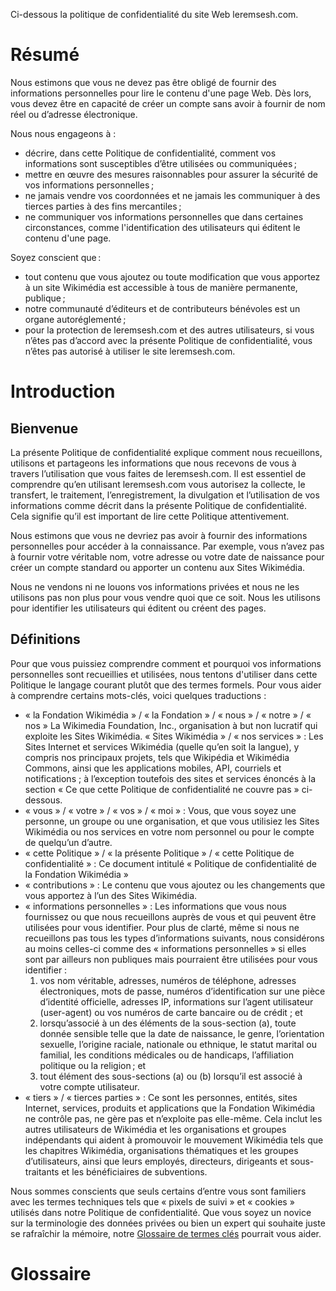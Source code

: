<!-- TITLE: Politique de confidentialité -->
<!-- SUBTITLE: Présentation de la Politique De Confidentialite du site Web Leremsesh.com -->

Ci-dessous la politique de confidentialité du site Web leremsesh.com.

# Résumé
Nous estimons que vous ne devez pas être obligé de fournir des informations personnelles pour lire le contenu d'une page Web. Dès lors, vous devez être en capacité de créer un compte sans avoir à fournir de nom réel ou d’adresse électronique.

Nous nous engageons à :
* décrire, dans cette Politique de confidentialité, comment vos informations sont susceptibles d’être utilisées ou communiquées ;
* mettre en œuvre des mesures raisonnables pour assurer la sécurité de vos informations personnelles ;
* ne jamais vendre vos coordonnées et ne jamais les communiquer à des tierces parties à des fins mercantiles ;
* ne communiquer vos informations personnelles que dans certaines circonstances, comme l'identification des utilisateurs qui éditent le contenu d'une page.

Soyez conscient que :
* tout contenu que vous ajoutez ou toute modification que vous apportez à un site Wikimédia est accessible à tous de manière permanente, publique ;
* notre communauté d’éditeurs et de contributeurs bénévoles est un organe autoréglementé ;
* pour la protection de leremsesh.com et des autres utilisateurs, si vous n’êtes pas d’accord avec la présente Politique de confidentialité, vous n’êtes pas autorisé à utiliser le site leremsesh.com.

# Introduction
## Bienvenue
La présente Politique de confidentialité explique comment nous recueillons, utilisons et partageons les informations que nous recevons de vous à travers l’utilisation que vous faites de leremsesh.com. Il est essentiel de comprendre qu’en utilisant leremsesh.com vous autorisez la collecte, le transfert, le traitement, l’enregistrement, la divulgation et l’utilisation de vos informations comme décrit dans la présente Politique de confidentialité. Cela signifie qu’il est important de lire cette Politique attentivement.

Nous estimons que vous ne devriez pas avoir à fournir des informations personnelles pour accéder à la connaissance. Par exemple, vous n’avez pas à fournir votre véritable nom, votre adresse ou votre date de naissance pour créer un compte standard ou apporter un contenu aux Sites Wikimédia.

Nous ne vendons ni ne louons vos informations privées et nous ne les utilisons pas non plus pour vous vendre quoi que ce soit. Nous les utilisons pour identifier les utilisateurs qui éditent ou créent des pages.

## Définitions
Pour que vous puissiez comprendre comment et pourquoi vos informations personnelles sont recueillies et utilisées, nous tentons d'utiliser dans cette Politique le langage courant plutôt que des termes formels. Pour vous aider à comprendre certains mots-clés, voici quelques traductions :

* « la Fondation Wikimédia » / « la Fondation » / « nous » / « notre » / « nos » 	La Wikimedia Foundation, Inc., organisation à but non lucratif qui exploite les Sites Wikimédia.
« Sites Wikimédia » / « nos services » : Les Sites Internet et services Wikimédia (quelle qu’en soit la langue), y compris nos principaux projets, tels que Wikipédia et Wikimédia Commons, ainsi que les applications mobiles, API, courriels et notifications ; à l’exception toutefois des sites et services énoncés à la section « Ce que cette Politique de confidentialité ne couvre pas » ci-dessous.
* « vous » / « votre » / « vos » / « moi » : Vous, que vous soyez une personne, un groupe ou une organisation, et que vous utilisiez les Sites Wikimédia ou nos services en votre nom personnel ou pour le compte de quelqu’un d’autre.
* « cette Politique » / « la présente Politique » / « cette Politique de confidentialité » : Ce document intitulé « Politique de confidentialité de la Fondation Wikimédia »
* « contributions » : Le contenu que vous ajoutez ou les changements que vous apportez à l’un des Sites Wikimédia.
* « informations personnelles » : Les informations que vous nous fournissez ou que nous recueillons auprès de vous et qui peuvent être utilisées pour vous identifier. Pour plus de clarté, même si nous ne recueillons pas tous les types d’informations suivants, nous considérons au moins celles-ci comme des « informations personnelles » si elles sont par ailleurs non publiques mais pourraient être utilisées pour vous identifier :
  1. vos nom véritable, adresses, numéros de téléphone, adresses électroniques, mots de passe, numéros d’identification sur une pièce d’identité officielle, adresses IP, informations sur l’agent utilisateur (user-agent) ou vos numéros de carte bancaire ou de crédit ; et
  2. lorsqu’associé à un des éléments de la sous-section (a), toute donnée sensible telle que la date de naissance, le genre, l’orientation sexuelle, l’origine raciale, nationale ou ethnique, le statut marital ou familial, les conditions médicales ou de handicaps, l’affiliation politique ou la religion ; et
  3. tout élément des sous-sections (a) ou (b) lorsqu’il est associé à votre compte utilisateur.
* « tiers » / « tierces parties » : Ce sont les personnes, entités, sites Internet, services, produits et applications que la Fondation Wikimédia ne contrôle pas, ne gère pas et n’exploite pas elle-même. Cela inclut les autres utilisateurs de Wikimédia et les organisations et groupes indépendants qui aident à promouvoir le mouvement Wikimédia tels que les chapitres Wikimédia, organisations thématiques et les groupes d’utilisateurs, ainsi que leurs employés, directeurs, dirigeants et sous-traitants et les bénéficiaires de subventions.

Nous sommes conscients que seuls certains d’entre vous sont familiers avec les termes techniques tels que « pixels de suivi » et « cookies » utilisés dans notre Politique de confidentialité. Que vous soyez un novice sur la terminologie des données privées ou bien un expert qui souhaite juste se rafraîchir la mémoire, notre [Glossaire de termes clés](#glossaire) pourrait vous aider.

# Glossaire